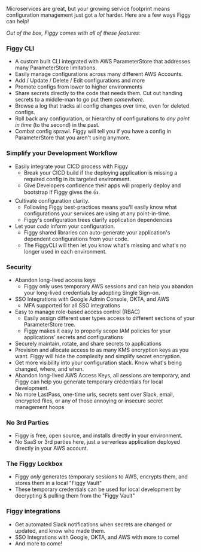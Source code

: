 Microservices are great, but your growing service footprint means configuration management just got a *lot* harder. Here are a few ways Figgy can help!

*Out of the box, Figgy comes with all of these features:*

### **Figgy CLI**
- A custom built CLI integrated with AWS ParameterStore that addresses many ParameterStore limitations.
- Easily manage configurations across many different AWS Accounts.
- Add / Update / Delete / Edit configurations and more
- Promote configs from lower to higher environments
- Share secrets directly to the code that needs them. Cut out handing secrets to a middle-man to go put them *somewhere*.
- Browse a log that tracks all config changes over time, even for deleted configs.
- Roll back any configuration, or hierarchy of configurations to *any point in time* (to the second) in the past.
- Combat config sprawl. Figgy will tell you if you have a config in ParameterStore that you aren't using anymore.

### **Simplify your Development Workflow**
- Easily integrate your CICD process with Figgy
    - Break your CICD build if the deploying application is missing a required config in its targeted environment. 
    - Give Developers confidence their apps will properly deploy and bootstrap if Figgy gives the :+1:.
- Cultivate configuration clarity. 
    - Following Figgy best-practices means you'll easily know what configurations your services are using at any point-in-time.
    - Figgy's configuration trees clarify application dependencies
- Let your _code_ inform your configuration. 
    - Figgy shared libraries can auto-generate your application's dependent configurations from your code. 
    - The FiggyCLI will then let you know what's missing and what's no longer used in each environment.
    
### **Security**
- Abandon long-lived access keys
    - Figgy only uses temporary AWS sessions and can help you abandon your long-lived credentials by adopting Single Sign-on.
- SSO Integrations with Google Admin Console, OKTA, and AWS
    - MFA supported for all SSO integrations
- Easy to manage role-based access control (RBAC)
    - Easily assign different user types access to different sections of your ParameterStore tree.
    - Figgy makes it easy to properly scope IAM policies for your applications' secrets and configurations
- Securely maintain, rotate, and share secrets to applications
- Provision and allocate access to as many KMS encryption keys as you want. Figgy will hide the complexity and simplify secret encryption.
- Get more visibility into your configuration stack. Know what's being changed, where, and when.
- Abandon long-lived AWS Access Keys, all sessions are temporary, and Figgy can help you generate temporary credentials for local development.
- No more LastPass, one-time urls, secrets sent over Slack, email, encrypted files, or any of those annoying or insecure secret management hoops
    
### **No 3rd Parties**
- Figgy is free, open source, and installs directly in your environment.
- No SaaS or 3rd parties here, just a serverless application deployed directly in your AWS account.

### **The Figgy Lockbox**
- Figgy _only_ generates temporary sessions to AWS, encrypts them, and stores them in a local "Figgy Vault"
- These temporary credentials can be used for local development by decrypting & pulling them from the "Figgy Vault"

### **Figgy integrations**
- Get automated Slack notifications when secrets are changed or updated, and know who made them.
- SSO Integrations with Google, OKTA, and AWS with more to come!
- And more to come!
